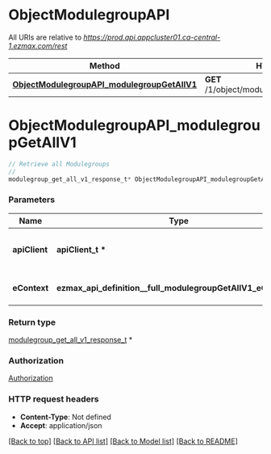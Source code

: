 # ObjectModulegroupAPI

All URIs are relative to *https://prod.api.appcluster01.ca-central-1.ezmax.com/rest*

Method | HTTP request | Description
------------- | ------------- | -------------
[**ObjectModulegroupAPI_modulegroupGetAllV1**](ObjectModulegroupAPI.md#ObjectModulegroupAPI_modulegroupGetAllV1) | **GET** /1/object/modulegroup/getAll/{eContext} | Retrieve all Modulegroups


# **ObjectModulegroupAPI_modulegroupGetAllV1**
```c
// Retrieve all Modulegroups
//
modulegroup_get_all_v1_response_t* ObjectModulegroupAPI_modulegroupGetAllV1(apiClient_t *apiClient, ezmax_api_definition__full_modulegroupGetAllV1_eContext_e eContext);
```

### Parameters
Name | Type | Description  | Notes
------------- | ------------- | ------------- | -------------
**apiClient** | **apiClient_t \*** | context containing the client configuration |
**eContext** | **ezmax_api_definition__full_modulegroupGetAllV1_eContext_e** | The context of the Modulegroup | 

### Return type

[modulegroup_get_all_v1_response_t](modulegroup_get_all_v1_response.md) *


### Authorization

[Authorization](../README.md#Authorization)

### HTTP request headers

 - **Content-Type**: Not defined
 - **Accept**: application/json

[[Back to top]](#) [[Back to API list]](../README.md#documentation-for-api-endpoints) [[Back to Model list]](../README.md#documentation-for-models) [[Back to README]](../README.md)

